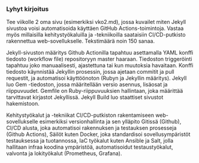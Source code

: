 ### Lyhyt kirjoitus

Tee viikolle 2 oma sivu (esimerkiksi vko2.md), jossa kuvailet miten Jekyll sivustoa voisi automatisoida käyttäen GitHub Actions-toimintoja. Vastaa myös millaisilla kehitystyökaluilla ja -tekniikoilla saataisiin CI/CD-putkisto rakennettua web-sovellukselle. Tekstimäärä noin 150 sanaa.

Jekyll-sivuston määritys Github Actionilla tapahtuu asettamalla YAML konffi tiedosto (workflow file) repositoryyn master haaraan. Tiedoston triggeröinti tapahtuu joko manuaalisesti, ajastettuna tai kun muutoksia havaitaan. Konffi tiedosto käynnistää Jekyllin prosessin, jossa ajetaan commitit ja pull requestit, ja automatisoi käyttöönoton (Rubyn ja Jekyllin määritys). Jekyll luo Gem -tiedoston, jossa määritellään versio asennus, lisäosat ja riippuvuudet. Gemfile on Ruby-riippuvuuksien hallintaan, joka määrittää tarvittavat kirjastot Jekyllissä. Jekyll Build luo staattiset sivustot hakemistoon.

Kehitystyökalut ja -tekniikat CI/CD-putkiston rakentamiseen web-sovellukselle esimerkiksi versionhallinta ja sen ylläpito Gitissä (Github), CI/CD alusta, joka automatisoi rakennuksen ja testauksen prosesseja (Github Actions), Säilöt kuten Docker, joka standardisoi sovellusympäristöt testauksessa ja tuotannossa, IaC työkalut kuten Ansible ja Salt, jolla hallitaan infraa koodina ympäristöä, automatisoidut testaustyökalut, valvonta ja lokityökalut (Prometheus, Grafana).
